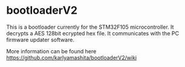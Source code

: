 # bootloaderV2

This is a bootloader currently for the STM32F105 microcontroller. It decrypts a AES 128bit ecrypted hex file. It communicates with the PC firmware updater software.

More information can be found here https://github.com/karlyamashita/bootloaderV2/wiki

